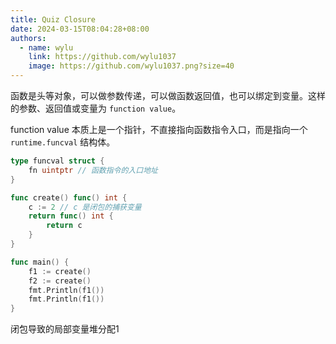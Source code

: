 ```yaml
---
title: Quiz Closure
date: 2024-03-15T08:04:28+08:00
authors:
  - name: wylu
    link: https://github.com/wylu1037
    image: https://github.com/wylu1037.png?size=40
---
```


函数是头等对象，可以做参数传递，可以做函数返回值，也可以绑定到变量。这样的参数、返回值或变量为 `function value`。

function value 本质上是一个指针，不直接指向函数指令入口，而是指向一个 `runtime.funcval` 结构体。
```go
type funcval struct {
    fn uintptr // 函数指令的入口地址
}
```

```go {hl_lines=[2]}
func create() func() int {
    c := 2 // c 是闭包的捕获变量
    return func() int {
        return c
    }
}

func main() {
    f1 := create()
    f2 := create()
    fmt.Println(f1())
    fmt.Println(f1())
}
```
闭包导致的局部变量堆分配1
